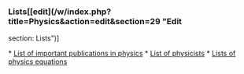 ### Lists[[edit](/w/index.php?title=Physics&action=edit&section=29 "Edit
section: Lists")]

 \* [List of important publications in physics](/wiki/List\_of\_important\_publications\_in\_physics "List of important publications in physics")
 \* [List of physicists](/wiki/List\_of\_physicists "List of physicists")
 \* [Lists of physics equations](/wiki/Lists\_of\_physics\_equations "Lists of physics equations")
